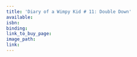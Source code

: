 ```yaml
---
title: 'Diary of a Wimpy Kid # 11: Double Down'
available:
isbn:
binding:
link_to_buy_page:
image_path:
link:
---
```

